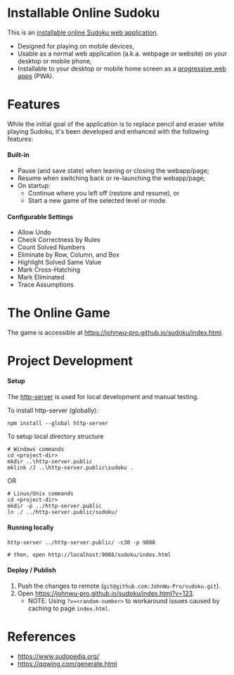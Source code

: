 # Installable Online Sudoku

This is an [installable online Sudoku web application](https://johnwu-pro.github.io/sudoku/index.html).

+ Designed for playing on mobile devices,
+ Usable as a normal web application (a.k.a. webpage or website) on your desktop or mobile phone,
+ Installable to your desktop or mobile home screen as a [progressive web apps](https://web.dev/progressive-web-apps/) (PWA).

# Features
While the initial goal of the application is to replace pencil and eraser while playing Sudoku,
it's been developed and enhanced with the following features:

#### Built-in
+ Pause (and save state) when leaving or closing the webapp/page;
+ Resume when switching back or re-launching the webapp/page;
+ On startup:
  + Continue where you left off (restore and resume), or
  + Start a new game of the selected level or mode.

#### Configurable Settings
+ Allow Undo
+ Check Correctness by Rules
+ Count Solved Numbers
+ Eliminate by Row, Column, and Box
+ Highlight Solved Same Value
+ Mark Cross-Hatching
+ Mark Eliminated
+ Trace Assumptions

# The Online Game
The game is accessible at https://johnwu-pro.github.io/sudoku/index.html.

# Project Development
#### Setup
The [http-server](https://github.com/http-party/http-server) is used for local development and manual testing.

To install http-server (globally):
```
npm install --global http-server
```

To setup local directory structure
```
# Windows commands
cd <project-dir>
mkdir ..\http-server.public
mklink /J ..\http-server.public\sudoku .
```
OR
```
# Linux/Unix commands
cd <project-dir>
mkdir -p ../http-server.public
ln ./ ../http-server.public/sudoku/
```

#### Running locally
```
http-server ../http-server.public/ -c30 -p 9088

# then, open http://localhost:9088/sudoku/index.html
```

#### Deploy / Publish
1. Push the changes to remote (`git@github.com:JohnWu-Pro/sudoku.git`).
2. Open https://johnwu-pro.github.io/sudoku/index.html?v=123.
   * NOTE: Using `?v=<random-number>` to workaround issues caused by caching to page `index.html`.

# References
+ https://www.sudopedia.org/
+ https://qqwing.com/generate.html
